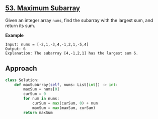## [53. Maximum Subarray](https://leetcode.com/problems/maximum-subarray/description/?envType=problem-list-v2&envId=r27zde7r)

Given an integer array `nums`, find the subarray with the largest sum, and return its sum.

**Example**

```
Input: nums = [-2,1,-3,4,-1,2,1,-5,4]
Output: 6
Explanation: The subarray [4,-1,2,1] has the largest sum 6.
```

## Approach

```python
class Solution:
    def maxSubArray(self, nums: List[int]) -> int:
        maxSum = nums[0]
        curSum = 0
        for num in nums:
            curSum = max(curSum, 0) + num
            maxSum = max(maxSum, curSum)
        return maxSum
```
